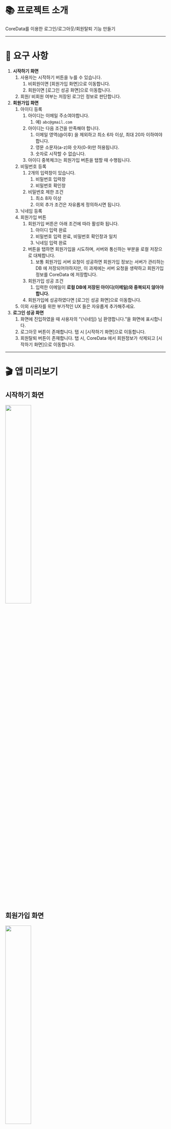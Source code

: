 # 📚 프로젝트 소개 
CoreData를 이용한 로그인/로그아웃/회원탈퇴 기능 만들기

---

# 📌 요구 사항
1. **시작하기 화면**
    1. 사용자는 시작하기 버튼을 누를 수 있습니다.
        1. 비회원이면 [회원가입 화면]으로 이동합니다.
        2. 회원이면 [로그인 성공 화면]으로 이동합니다.
    2. 회원/ 비회원 여부는 저장된 로그인 정보로 판단합니다.
2. **회원가입 화면**
    1. 아이디 등록
        1. 아이디는 이메일 주소여야합니다.
            1. 예) `abc@gmail.com`
        2. 아이디는 다음 조건을 만족해야 합니다.
            1. 이메일 영역(@이후) 을 제외하고 최소 6자 이상, 최대 20자 이하여야 합니다.
            2. 영문 소문자(a-z)와 숫자(0-9)만 허용됩니다.
            3. 숫자로 시작할 수 없습니다.
        3. 아이디 중복체크는 회원가입 버튼을 탭할 때 수행됩니다.
    2. 비밀번호 등록
        1. 2개의 입력창이 있습니다.
            1. 비밀번호 입력창
            2. 비밀번호 확인창
        2. 비밀번호 제한 조건
            1. 최소 8자 이상
            2. 이외 추가 조건은 자유롭게 정의하시면 됩니다.
    3. 닉네임 등록
    4. 회원가입 버튼
        1. 회원가입 버튼은 아래 조건에 따라 활성화 됩니다.
            1. 아이디 입력 완료
            2. 비밀번호 입력 완료, 비밀번호 확인창과 일치
            3. 닉네임 입력 완료
        2. 버튼을 탭하면 회원가입을 시도하며, 서버와 통신하는 부분을 로컬 저장으로 대체합니다.
            1. 보통 회원가입 서버 요청이 성공하면 회원가입 정보는 서버가 관리하는 DB 에 저장되어야하지만, 이 과제에는 서버 요청을 생략하고 회원가입 정보를 CoreData 에 저장합니다.
        3. 회원가입 성공 조건
            1. 입력한 이메일이 **로컬 DB에 저장된 아이디(이메일)와 중복되지 않아야 합니다.**
        4. 회원가입에 성공하였다면 [로그인 성공 화면]으로 이동합니다.
    5. 이외 사용자를 위한 부가적인 UX 들은 자유롭게 추가해주세요.
3. **로그인 성공 화면**
    1. 화면에 진입하였을 때 사용자의 “{닉네임} 님 환영합니다.”을 화면에 표시합니다.
    2. 로그아웃 버튼이 존재합니다. 탭 시 [시작하기 화면]으로 이동합니다.
    3. 회원탈퇴 버튼이 존재합니다. 탭 시, CoreData 에서 회원정보가 삭제되고 [시작하기 화면]으로 이동합니다.
---

# 🎬 앱 미리보기
## 시작하기 화면
<img src="https://github.com/user-attachments/assets/73719d0c-d131-421a-911b-b3daf164fb26" width="40%" height="40%">

## 회원가입 화면
<img src="https://github.com/user-attachments/assets/e1133c04-23bc-4c0f-9f44-090fa2ef5d66" width="40%" height="40%">

## 로그인 성공 화면
<img src="https://github.com/user-attachments/assets/6248beed-f371-444b-9f63-171984901907" width="40%" height="40%">

---

# 🔎 파일 구성
## Features 폴더
각 화면에 맞는 기능을 구현한 클래스가 작성되어 있는 폴더입니다.
- Start: 시작하기 화면입니다.
  - StartView: 시작하기 화면의 UI를 작성한 클래스 입니다.
  - StartViewControlelr: StartView의 텍스트 필드 입력 및 버튼 탭 이벤트 처리를 위한 Controller입니다.
  - StartViewModel: 비즈니스 로직과 뷰컨트롤러 사이를 연결하는 뷰모델입니다. UserService에 로그인을 요청합니다.
- SignUp: 회원가입 화면입니다.
  - SignUp: 회원가입 화면의 UI를 작성한 클래스 입니다.
  - SignUpViewControlelr: SignUp의 텍스트 필드 입력 및 버튼 탭 이벤트 처리를 위한 Controller입니다. 키보드에 따른 스크롤 처리가 포함되어 있습니다.
  - SignUpViewModel: 회원가입 처리 UserService에 요청하고, 필드 입력의 유효성을 검사합니다.
- Home: 로그인 성공 화면입니다.
  - HomeView: 로그인 성공 화면의 UI를 작성한 클래스 입니다.
  - HomeViewController: 사용자 입력을 뷰모델에 전달하여 입력을 처리합니다.
  - HomeViewModel: 로그아웃과 회원탈퇴에 대한 로직을 처리합니다.

## Repository 폴더
CoreData를 통해 저장소에 접근하여 CRUD를 실행할 UserRepository 클래스가 작성되어 있는 폴더입니다.
- UserRepository: 해당 요구사항에 필요한 계정 생성, 조회, 삭제를 위한 Create, Read, Delete 메서드가 작성되어 있습니다.
- UserRepository+Error: 저장소에 접근할 때 발생할 에러를 정의한 UserRepositoryError Enum이 정의되어 있습니다.

## Service 폴더
Repository와 ViewModel 사이에서 비즈니스 로직을 처리할 UserService 클래스가 작성되어 있는 폴더입니다.
- UserService: UserRepository는 코어데이터에 집중하고, ViewModel은 뷰를 관리하는데 집중하도록 책임을 분리하기 위한 Service계층입니다. 해당 과제에선 UserService의 고유한 비즈니스 로직은 중복 검사를 통한 중복 회원 가입 방지 정도입니다.
- UserService+Error: UserService 계층에서 발생한 에러를 정의한 UserServiceError Eunm이 정의되어 있습니다.

## CoreData 폴더
코어데이터를 다루기 위한 context 관리를 Repository로부터 분리시킨 CoreDataStack 클래스와, 사용자 정보를 계층간에 안전하게 전달하기 위한 구조체 UserDTO가 작성되어 있는 폴더입니다.

## Manager 폴더
자동로그인을 위해 로그인/로그아웃 정보를 UserDefaults에 저장합니다. UserDefaults를 하드코딩으로 다루지 않기 위한 LoginSessionManager Enum이 작성되어 있습니다.

---

# 🙏 커밋 컨벤션
- [Feat] 새로운 기능 추가
- [Fix] 버그 수정
- [Modify] 간단한 기능 코드 수정
- [Delete] 기능 삭제
- [Refactor] 코드 리팩토링
- [Merge] 머지 커밋
- [Docs] 문서 수정 (ReadMe, 주석 등)
- [Style] 코드 스타일 수정 (들여쓰기, 괄호 공백 등)
- [Test] 테스트 코드, 리팩토링 테스트 코드 추가
- [Chore] 빌드 업무 수정, 패키지 매니저 수정

---

# 고민한 내용
가벼운 요구사항을 위해 간단하게 MVC 패턴으로 구현하고자 했으나, 단일 책임 원칙을 지키고자 최대한 기능을 분리하다보니 단순한 과제임에도 Repository나 Service 계층을 만들고, 일관되고 논리적인 유저 이벤트 처리를 위해 MVVM 패턴을 도입하게 되었습니다.
시간안에 요구 사항을 만족하는 앱을 만드는 것과, 단순하더라도 확장성을 위해 단일 책임 원칙과 논리적인 코드 흐름 사이에서 어느것이 더 옳은 결정인지 고민하는 과정이 처음부터 끝까지 계속 되었습니다.
고민 끝에 내린 결론은, 사용자 눈에 보일 부분(화면 이동이나 스크롤, alert 등)은 복잡하게 구현 하더라도 단순하게 하는 것과 큰 차이가 없으니 단순하지만 빠르게 구현하고, 추가 요구사항은 없더라도 확장성에 대비해 계층 구조는 잘 잡아두고자 했습니다.

